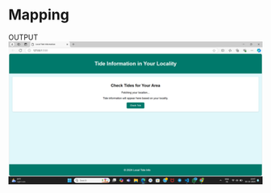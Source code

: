 # Mapping 

OUTPUT
![](https://raw.githubusercontent.com/kelna-terese/Mapping/refs/heads/main/TideWatch1.png)
